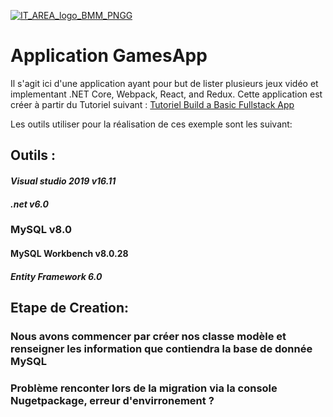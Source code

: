[![IT_AREA_logo_BMM_PNGG](https://user-images.githubusercontent.com/107033711/174778898-9c44aaee-eb70-4d38-b4b0-93c851e09c82.png)](https://sites.google.com/view/it-area/accueil)
# Application GamesApp 

Il s'agit ici d'une application ayant pour but de lister plusieurs jeux vidéo et implementant .NET Core, Webpack, React, and Redux.
Cette application est créer à partir du Tutoriel suivant : [Tutoriel Build a Basic Fullstack App]([https://sergetahe.com/cours-tutoriels-de-programmation/cours-tutoriel-asp-net-mvc-par-lexemple/](https://alialhaddad.medium.com/build-a-basic-fullstack-app-using-c-net-core-mysql-and-webpack-react-1-3-73cfb64daeb6))  

Les outils utiliser pour la réalisation de ces exemple sont les suivant:

## Outils :
#### _Visual studio 2019 v16.11_
#### _.net v6.0_
### MySQL v8.0
#### MySQL Workbench v8.0.28
#### _Entity Framework 6.0_



## Etape de Creation:
### Nous avons commencer par créer nos classe modèle et renseigner les information que contiendra la base de donnée MySQL
### Problème renconter lors de la migration via la console Nugetpackage, erreur d'envirronement ?

